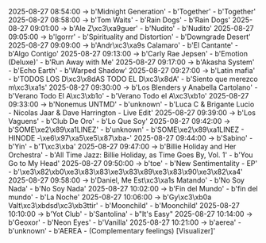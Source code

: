 2025-08-27 08:54:00 -> b'Midnight Generation' - b'Together' - b'Together'
2025-08-27 08:58:00 -> b'Tom Waits' - b'Rain Dogs' - b'Rain Dogs'
2025-08-27 09:01:00 -> b'Ale Z\xc3\xa9guer' - b'Nudito' - b'Nudito'
2025-08-27 09:05:00 -> b'Igorrr' - b'Spirituality and Distortion' - b'Downgrade Desert'
2025-08-27 09:09:00 -> b'Andr\xc3\xa9s Calamaro' - b'El Cantante' - b'Algo Contigo'
2025-08-27 09:13:00 -> b'Carly Rae Jepsen' - b'Emotion (Deluxe)' - b'Run Away with Me'
2025-08-27 09:17:00 -> b'Akasha System' - b'Echo Earth' - b'Warped Shadow'
2025-08-27 09:27:00 -> b'Latin mafia' - b'TODOS LOS D\xc3\x8dAS TODO EL D\xc3\x8dA' - b'Siento que merezco m\xc3\xa1s'
2025-08-27 09:30:00 -> b'Los Blenders y Anabella Cartolano' - b'Verano Todo El A\xc3\xb1o' - b'Verano Todo el A\xc3\xb1o'
2025-08-27 09:33:00 -> b'Nonemus UNTMD' - b'unknown' - b'Luca C & Brigante Lucio - Nicolas Jaar & Dave Harrington - Live Edit'
2025-08-27 09:39:00 -> b'Los Vaguens' - b'Club De Oro' - b'Lo Que Soy'
2025-08-27 09:42:00 -> b'SOME\xe2\x89\xa1LINEZ' - b'unknown' - b'SOME\xe2\x89\xa1LINEZ - HINODE -\xe6\x97\xa5\xe5\x87\xba-'
2025-08-27 09:44:00 -> b'Sabino' - b'Yin' - b'T\xc3\xba'
2025-08-27 09:47:00 -> b'Billie Holiday and Her Orchestra' - b'All Time Jazz: Billie Holiday, as Time Goes By, Vol. 1' - b'You Go to My Head'
2025-08-27 09:50:00 -> b'toe' - b'New Sentimentality - EP' - b'\xe3\x82\xb0\xe3\x83\x83\xe3\x83\x89\xe3\x83\x90\xe3\x82\xa4'
2025-08-27 09:58:00 -> b'Daniel, Me Est\xc3\xa1s Matando' - b'No Soy Nada' - b'No Soy Nada'
2025-08-27 10:02:00 -> b'Fin del Mundo' - b'fin del mundo' - b'La Noche'
2025-08-27 10:06:00 -> b'Gy\xc3\xb0a Valt\xc3\xbdsd\xc3\xb3ttir' - b'Moonchild' - b'Moonchild'
2025-08-27 10:10:00 -> b'Yot Club' - b'Santolina' - b"It's Easy"
2025-08-27 10:14:00 -> b'Geoxor' - b'Neon Eyes' - b'Vanilla'
2025-08-27 10:21:00 -> b'aerea' - b'unknown' - b'AEREA - (Complementary feelings) [Visualizer]'

